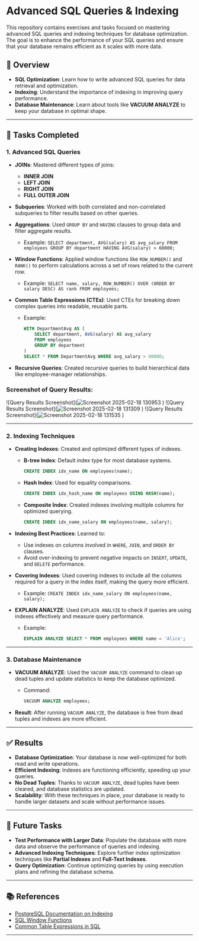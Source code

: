 # Advanced SQL Queries & Indexing

This repository contains exercises and tasks focused on mastering advanced SQL queries and indexing techniques for database optimization. The goal is to enhance the performance of your SQL queries and ensure that your database remains efficient as it scales with more data.

## 🔑 Overview

- **SQL Optimization**: Learn how to write advanced SQL queries for data retrieval and optimization.
- **Indexing**: Understand the importance of indexing in improving query performance.
- **Database Maintenance**: Learn about tools like **VACUUM ANALYZE** to keep your database in optimal shape.

---

## 📄 Tasks Completed

### 1. Advanced SQL Queries

- **JOINs**: Mastered different types of joins:
  - **INNER JOIN**
  - **LEFT JOIN**
  - **RIGHT JOIN**
  - **FULL OUTER JOIN**

- **Subqueries**: Worked with both correlated and non-correlated subqueries to filter results based on other queries.

- **Aggregations**: Used `GROUP BY` and `HAVING` clauses to group data and filter aggregate results.
  - Example: `SELECT department, AVG(salary) AS avg_salary FROM employees GROUP BY department HAVING AVG(salary) > 60000;`

- **Window Functions**: Applied window functions like `ROW_NUMBER()` and `RANK()` to perform calculations across a set of rows related to the current row.
  - Example: `SELECT name, salary, ROW_NUMBER() OVER (ORDER BY salary DESC) AS rank FROM employees;`

- **Common Table Expressions (CTEs)**: Used CTEs for breaking down complex queries into readable, reusable parts.
  - Example: 
    ```sql
    WITH DepartmentAvg AS (
        SELECT department, AVG(salary) AS avg_salary
        FROM employees
        GROUP BY department
    )
    SELECT * FROM DepartmentAvg WHERE avg_salary > 60000;
    ```

- **Recursive Queries**: Created recursive queries to build hierarchical data like employee-manager relationships.

### Screenshot of Query Results:

![Query Results Screenshot](![Screenshot 2025-02-18 130953](https://github.com/user-attachments/assets/e7a0916d-7eb9-4763-a643-b9353f67d704)
)
![Query Results Screenshot](![Screenshot 2025-02-18 131309](https://github.com/user-attachments/assets/c9d831d4-4170-41b5-83dd-90249cad3658)
)
![Query Results Screenshot](![Screenshot 2025-02-18 131535](https://github.com/user-attachments/assets/55f2f4dd-ea02-4fd6-9f64-f1c7c36070ed)
)

---

### 2. Indexing Techniques

- **Creating Indexes**: Created and optimized different types of indexes.
  - **B-tree Index**: Default index type for most database systems.
    ```sql
    CREATE INDEX idx_name ON employees(name);
    ```
  - **Hash Index**: Used for equality comparisons.
    ```sql
    CREATE INDEX idx_hash_name ON employees USING HASH(name);
    ```
  - **Composite Index**: Created indexes involving multiple columns for optimized querying.
    ```sql
    CREATE INDEX idx_name_salary ON employees(name, salary);
    ```

- **Indexing Best Practices**: Learned to:
  - Use indexes on columns involved in `WHERE`, `JOIN`, and `ORDER BY` clauses.
  - Avoid over-indexing to prevent negative impacts on `INSERT`, `UPDATE`, and `DELETE` performance.

- **Covering Indexes**: Used covering indexes to include all the columns required for a query in the index itself, making the query more efficient.
  - Example: `CREATE INDEX idx_name_salary ON employees(name, salary);`

- **EXPLAIN ANALYZE**: Used `EXPLAIN ANALYZE` to check if queries are using indexes effectively and measure query performance.
  - Example:
    ```sql
    EXPLAIN ANALYZE SELECT * FROM employees WHERE name = 'Alice';
    ```

---

### 3. Database Maintenance

- **VACUUM ANALYZE**: Used the `VACUUM ANALYZE` command to clean up dead tuples and update statistics to keep the database optimized.
  - Command:
    ```sql
    VACUUM ANALYZE employees;
    ```

- **Result**: After running `VACUUM ANALYZE`, the database is free from dead tuples and indexes are more efficient.

---

## ✅ Results

- **Database Optimization**: Your database is now well-optimized for both read and write operations.
- **Efficient Indexing**: Indexes are functioning efficiently, speeding up your queries.
- **No Dead Tuples**: Thanks to `VACUUM ANALYZE`, dead tuples have been cleared, and database statistics are updated.
- **Scalability**: With these techniques in place, your database is ready to handle larger datasets and scale without performance issues.

---

## 🔧 Future Tasks

- **Test Performance with Larger Data**: Populate the database with more data and observe the performance of queries and indexing.
- **Advanced Indexing Techniques**: Explore further index optimization techniques like **Partial Indexes** and **Full-Text Indexes**.
- **Query Optimization**: Continue optimizing queries by using execution plans and refining the database schema.

---

## 📚 References

- [PostgreSQL Documentation on Indexing](https://www.postgresql.org/docs/current/indexes.html)
- [SQL Window Functions](https://www.sqlservertutorial.net/sql-server-window-functions/)
- [Common Table Expressions in SQL](https://www.sqlshack.com/common-table-expression-cte-in-sql-server/)

---

